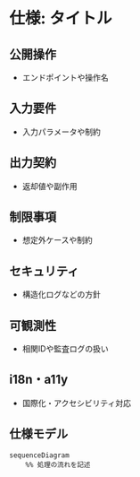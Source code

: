 # 仕様: タイトル

## 公開操作
- エンドポイントや操作名

## 入力要件
- 入力パラメータや制約

## 出力契約
- 返却値や副作用

## 制限事項
- 想定外ケースや制約

## セキュリティ
- 構造化ログなどの方針

## 可観測性
- 相関IDや監査ログの扱い

## i18n・a11y
- 国際化・アクセシビリティ対応

## 仕様モデル
```mermaid
sequenceDiagram
    %% 処理の流れを記述
```
